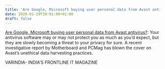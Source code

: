 ```yaml
---
title: 'Are Google, Microsoft buying user personal data from Avast antivirus?'
date: 2020-01-29T10:01:00+01:00
draft: false
---
```


[Are Google, Microsoft buying user personal data from Avast antivirus?](https://varindia.com/news/are-google-microsoft-buying-user-personal-data-from-avast-antivirus#.XjFJujgoBsI.blogger): Your antivirus software may or may not protect you as much as you’d expect, but they are slowly becoming a threat to your privacy for sure. A recent investigative report by Motherboard and PCMag has blown the cover on Avast’s unethical data harvesting practices.  
  
VARINDIA- INDIA'S FRONTLINE IT MAGAZINE